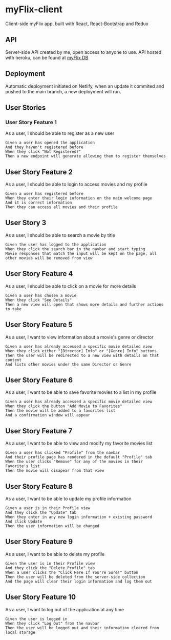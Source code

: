 # myFlix-client
Client-side myFlix app, built with React, React-Bootstrap and Redux

## API
Server-side API created by me, open access to anyone to use. API hosted with heroku, can be found at [myFlix DB](www.myflixapp2021.herokuapp.com)

## Deployment
Automatic deployment initiated on Netlify, when an update it commited and pushed to the main branch, a new deployment will run.

## User Stories

### User Story Feature 1
As a user, I should be able to register as a new user

```
Given a user has opened the application
And they haven't registered before
When they click "Not Registered?"
Then a new endpoint will generate allowing them to register themselves
```

## User Story Feature 2
As a user, I should be able to login to access movies and my profile

```
Given a user has registered before
When they enter their login information on the main welcome page
And it is correct information
Then they can access all movies and their profile
```

## User Story 3
As a user, I should be able to search a movie by title

```
Given the user has logged to the application
When they click the search bar in the navbar and start typing
Movie responses that match the input will be kept on the page, all other movies will be removed from view
```

## User Story Feature 4
As a user, I should be able to click on a movie for more details

```
Given a user has chosen a movie
When they click "See Details"
Then a new view will open that shows more details and further actions to take
```

## User Story Feature 5
As a user, I want to view information about a movie's genre or director

```
Given a user has already accessed a specific movie detailed view
When they click either "[Director] Info" or "[Genre] Info" buttons
Then the user will be redirected to a new view with details on that content
And lists other movies under the same Director or Genre
```

## User Story Feature 6
As a user, I want to be able to save favorite movies to a list in my profile

```
Given a user has already accessed a specific movie detailed view
When they click the button "Add Movie to Favorites"
Then the movie will be added to a favorites list
And a confirmation window will appear
```

## User Story Feature 7
As a user, I want to be able to view and modify my favorite movies list

```
Given a user has clicked "Profile" from the navbar
And their profile page has rendered in the default "Profile" tab
When the user clicks "Remove" for any of the movies in their Favorite's list
Then the movie will disapear from that view
```

## User Story Feature 8
As a user, I want to be able to update my profile information

```
Given a user is in their Profile view
And they click the "Update" tab
When they enter in any new login information + existing password
And click Update
Then the user information will be changed
```

## User Story Feature 9
As a user, I want to be able to delete my profile

```
Given the user is in their Profile view
And they click the "Delete Profile" tab
When a user clicks the "Click Here If You're Sure!" button
Then the user will be deleted from the server-side collection
And the page will clear their login information and log them out
```

## User Story Feature 10
As a user, I want to log out of the application at any time

```
Given the user is logged in
When they click "Log Out" from the navbar
Then the user will be logged out and their information cleared from local storage
```
